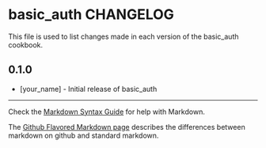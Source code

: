 basic_auth CHANGELOG
====================

This file is used to list changes made in each version of the basic_auth cookbook.

0.1.0
-----
- [your_name] - Initial release of basic_auth

- - -
Check the [Markdown Syntax Guide](http://daringfireball.net/projects/markdown/syntax) for help with Markdown.

The [Github Flavored Markdown page](http://github.github.com/github-flavored-markdown/) describes the differences between markdown on github and standard markdown.
